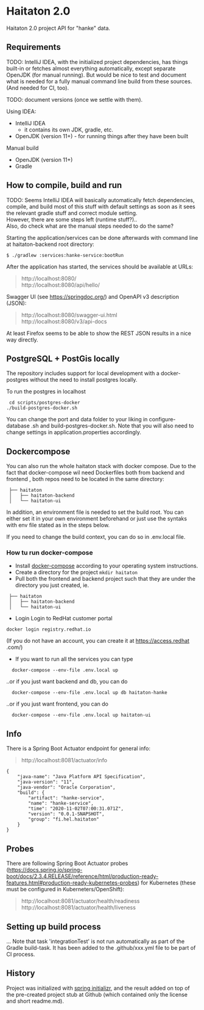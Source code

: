 # Haitaton 2.0
Haitaton 2.0 project API for "hanke" data.

## Requirements
TODO: IntelliJ IDEA, with the initialized project dependencies, has things built-in or fetches almost
everything automatically, except separate OpenJDK (for manual running). But would be nice to test
and document what is needed for a fully manual command line build from these sources. (And needed for
CI, too).

TODO: document versions (once we settle with them).

Using IDEA:
* IntelliJ IDEA
   * it contains its own JDK, gradle, etc.
* OpenJDK (version 11+) - for running things after they have been built

Manual build
* OpenJDK (version 11+)
* Gradle

## How to compile, build and run
TODO: Seems IntelliJ IDEA will basically automatically fetch dependencies, compile, and build
most of this stuff with default settings as soon as it sees the relevant gradle stuff and correct module setting.\
However, there are some steps left (runtime stuff?)..\
Also, do check what are the manual steps needed to do the same?

Starting the application/services can be done afterwards with command line at haitaton-backend root directory:
```
$ ./gradlew :services:hanke-service:bootRun
```

After the application has started, the services should be available at URLs:
> http://localhost:8080/ \
> http://localhost:8080/api/hello/

Swagger UI (see https://springdoc.org/) and OpenAPI v3 description (JSON):
> http://localhost:8080/swagger-ui.html \
> http://localhost:8080/v3/api-docs

At least Firefox seems to be able to show the REST JSON results in a nice way directly.

## PostgreSQL + PostGis locally
The repository includes support for local development with a docker-postgres
 without the need to install postgres locally. 

To run the postgres in localhost
```
 cd scripts/postgres-docker
./build-postgres-docker.sh 
```
You can change the port and data folder to your liking in configure-database
.sh and build-postgres-docker.sh. Note that you will also need to change
 settings in application.properties accordingly.

## Dockercompose
You can also run the whole haitaton stack with docker compose. Due to the
 fact that docker-compose wil need Dockerfiles both from backend and frontend
 , both repos need to be located in the same directory:
 
 ``` 
  ├── haitaton
  │   ├── haitaton-backend
  │   └── haitaton-ui
```

In addition, an environment file is needed to set the build root. You can
 either set it in your own environment beforehand or just use the syntaks
  with env file stated as in the steps below. 
  
If you need to change the build context, you can do so in .env.local file.   
  
### How tu run docker-compose

- Install [docker-compose](https://docs.docker.com/compose/install/)  according
 to your operating system instructions. 
- Create a directory for the project 
``` mkdir haitaton ```
- Pull both the frontend and backend project such that they are under the
 directory you just created, ie.
 ``` 
  ├── haitaton
  │   ├── haitaton-backend
  │   └── haitaton-ui
```
- Login Login to RedHat customer portal
```
docker login registry.redhat.io 
``` 
(If you do not have an account, you can create it at https://access.redhat
.com/)
- If you want to run all the services you can type
```
  docker-compose --env-file .env.local up

``` 
..or if you just want backend and db, you can do 
```
  docker-compose --env-file .env.local up db haitaton-hanke
```
..or if you just want frontend, you can do 
```
  docker-compose --env-file .env.local up haitaton-ui
```
## Info
There is a Spring Boot Actuator endpoint for general info:
> http://localhost:8081/actuator/info
```
{
    "java-name": "Java Platform API Specification",
    "java-version": "11",
    "java-vendor": "Oracle Corporation",
    "build": {
        "artifact": "hanke-service",
        "name": "hanke-service",
        "time": "2020-11-02T07:00:31.071Z",
        "version": "0.0.1-SNAPSHOT",
        "group": "fi.hel.haitaton"
    }
}
```

## Probes
There are following Spring Boot Actuator probes (https://docs.spring.io/spring-boot/docs/2.3.4.RELEASE/reference/html/production-ready-features.html#production-ready-kubernetes-probes) for Kubernetes (these must be configured in Kuberneters/OpenShift):
> http://localhost:8081/actuator/health/readiness \
> http://localhost:8081/actuator/health/liveness
 
## Setting up build process

...
Note that task 'integrationTest' is not run automatically as part of the Gradle build-task.
It has been added to the .github/xxx.yml file to be part of CI process.


## History
Project was initialized with [spring initializr](https://start.spring.io/), and the result added
on top of the pre-created project stub at Github (which contained only the license and short readme.md).
